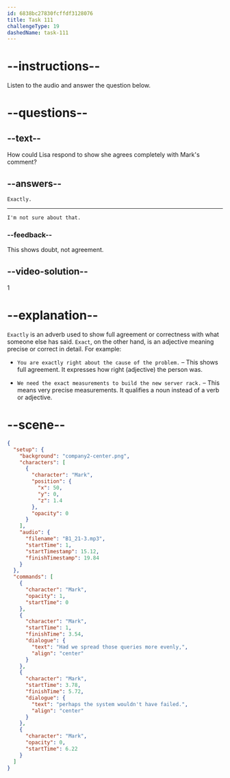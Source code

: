 ```yaml
---
id: 6838bc27830fcffdf3128076
title: Task 111
challengeType: 19
dashedName: task-111
---
```


<!-- (Audio) Mark: Had we spread these queries more evenly, perhaps the system wouldn't have failed. -->

<!-- SPEAKING -->

# --instructions--

Listen to the audio and answer the question below.

# --questions--

## --text--

How could Lisa respond to show she agrees completely with Mark's comment?

## --answers--

`Exactly.`

---

`I'm not sure about that.`

### --feedback--

This shows doubt, not agreement.

## --video-solution--

1

# --explanation--

`Exactly` is an adverb used to show full agreement or correctness with what someone else has said. `Exact`, on the other hand, is an adjective meaning precise or correct in detail. For example:

- `You are exactly right about the cause of the problem.` – This shows full agreement. It expresses how right (adjective) the person was.

- `We need the exact measurements to build the new server rack.` – This means very precise measurements. It qualifies a noun instead of a verb or adjective.

# --scene--

```json
{
  "setup": {
    "background": "company2-center.png",
    "characters": [
      {
        "character": "Mark",
        "position": {
          "x": 50,
          "y": 0,
          "z": 1.4
        },
        "opacity": 0
      }
    ],
    "audio": {
      "filename": "B1_21-3.mp3",
      "startTime": 1,
      "startTimestamp": 15.12,
      "finishTimestamp": 19.84
    }
  },
  "commands": [
    {
      "character": "Mark",
      "opacity": 1,
      "startTime": 0
    },
    {
      "character": "Mark",
      "startTime": 1,
      "finishTime": 3.54,
      "dialogue": {
        "text": "Had we spread those queries more evenly,",
        "align": "center"
      }
    },
    {
      "character": "Mark",
      "startTime": 3.78,
      "finishTime": 5.72,
      "dialogue": {
        "text": "perhaps the system wouldn't have failed.",
        "align": "center"
      }
    },
    {
      "character": "Mark",
      "opacity": 0,
      "startTime": 6.22
    }
  ]
}
```
